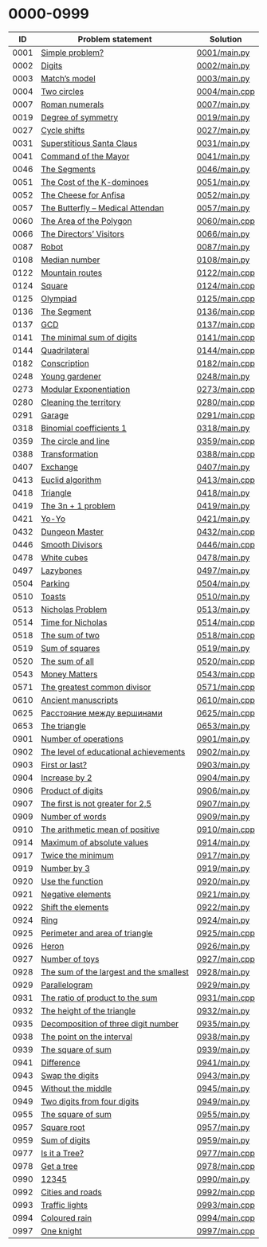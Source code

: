 # 0000-0999

| ID   | Problem statement                                                                  | Solution                       |
|------|------------------------------------------------------------------------------------|--------------------------------|
| 0001 | [Simple problem?](https://www.e-olymp.com/en/problems/1)                           | [0001/main.py](0001/main.py)   |
| 0002 | [Digits](https://www.e-olymp.com/en/problems/2)                                    | [0002/main.py](0002/main.py)   |
| 0003 | [Match’s model](https://www.e-olymp.com/en/problems/3)                             | [0003/main.py](0003/main.py)   |
| 0004 | [Two circles](https://www.e-olymp.com/en/problems/4)                               | [0004/main.cpp](0004/main.cpp) |
| 0007 | [Roman numerals](https://www.e-olymp.com/en/problems/7)                            | [0007/main.py](0007/main.py)   |
| 0019 | [Degree of symmetry](https://www.e-olymp.com/en/problems/19)                       | [0019/main.py](0019/main.py)   |
| 0027 | [Cycle shifts](https://www.e-olymp.com/en/problems/27)                             | [0027/main.py](0027/main.py)   |
| 0031 | [Superstitious Santa Claus](https://www.e-olymp.com/en/problems/31)                | [0031/main.py](0031/main.py)   |
| 0041 | [Command of the Mayor](https://www.e-olymp.com/en/problems/41)                     | [0041/main.py](0041/main.py)   |
| 0046 | [The Segments](https://www.e-olymp.com/en/problems/46)                             | [0046/main.py](0046/main.py)   |
| 0051 | [The Cost of the K-dominoes](https://www.e-olymp.com/ru/problems/51)               | [0051/main.py](0051/main.py)   |
| 0052 | [The Cheese for Anfisa](https://www.e-olymp.com/en/problems/52)                    | [0052/main.py](0052/main.py)   |
| 0057 | [The Butterfly – Medical Attendan](https://www.e-olymp.com/en/problems/57)         | [0057/main.py](0057/main.py)   |
| 0060 | [The Area of the Polygon](https://www.e-olymp.com/en/problems/60)                  | [0060/main.cpp](0060/main.cpp) |
| 0066 | [The Directors’ Visitors](https://www.e-olymp.com/en/problems/66)                  | [0066/main.py](0066/main.py)   |
| 0087 | [Robot](https://www.e-olymp.com/en/problems/87)                                    | [0087/main.py](0087/main.py)   |
| 0108 | [Median number](https://www.e-olymp.com/en/problems/108)                           | [0108/main.py](0108/main.py)   |
| 0122 | [Mountain routes](https://www.e-olymp.com/en/problems/122)                         | [0122/main.cpp](0122/main.cpp) |
| 0124 | [Square](https://www.e-olymp.com/en/problems/124)                                  | [0124/main.cpp](0124/main.cpp) |
| 0125 | [Olympiad](https://www.e-olymp.com/en/problems/125)                                | [0125/main.cpp](0125/main.cpp) |
| 0136 | [The Segment](https://www.e-olymp.com/en/problems/136)                             | [0136/main.cpp](0136/main.cpp) |
| 0137 | [GCD](https://www.e-olymp.com/en/problems/137)                                     | [0137/main.cpp](0137/main.cpp) |
| 0141 | [The minimal sum of digits](https://www.e-olymp.com/en/problems/141)               | [0141/main.cpp](0141/main.cpp) |
| 0144 | [Quadrilateral](https://www.e-olymp.com/en/problems/144)                           | [0144/main.cpp](0144/main.cpp) |
| 0182 | [Conscription](https://www.e-olymp.com/en/problems/182)                            | [0182/main.cpp](0182/main.cpp) |
| 0248 | [Young gardener](https://www.e-olymp.com/en/problems/248)                          | [0248/main.py](0248/main.py)   |
| 0273 | [Modular Exponentiation](https://www.e-olymp.com/en/problems/273)                  | [0273/main.cpp](0273/main.cpp) |
| 0280 | [Cleaning the territory](https://www.e-olymp.com/en/problems/280)                  | [0280/main.cpp](0280/main.cpp) |
| 0291 | [Garage](https://www.e-olymp.com/en/problems/291)                                  | [0291/main.cpp](0291/main.cpp) |
| 0318 | [Binomial coefficients 1](https://www.e-olymp.com/en/problems/318)                 | [0318/main.py](0318/main.py)   |
| 0359 | [The circle and line](https://www.e-olymp.com/en/problems/359)                     | [0359/main.cpp](0359/main.cpp) |
| 0388 | [Transformation](https://www.e-olymp.com/en/problems/388)                          | [0388/main.cpp](0388/main.cpp) |
| 0407 | [Exchange](https://www.e-olymp.com/en/problems/407)                                | [0407/main.py](0407/main.py)   |
| 0413 | [Euclid algorithm](https://www.e-olymp.com/en/problems/413)                        | [0413/main.cpp](0413/main.cpp) |
| 0418 | [Triangle](https://www.e-olymp.com/en/problems/418)                                | [0418/main.py](0418/main.py)   |
| 0419 | [The 3n + 1 problem](https://www.e-olymp.com/en/problems/419)                      | [0419/main.py](0419/main.py)   |
| 0421 | [Yo-Yo](https://www.e-olymp.com/en/problems/421)                                   | [0421/main.py](0421/main.py)   |
| 0432 | [Dungeon Master](https://www.e-olymp.com/en/problems/432)                          | [0432/main.cpp](0432/main.cpp) |
| 0446 | [Smooth Divisors](https://www.e-olymp.com/en/problems/446)                         | [0446/main.cpp](0446/main.cpp) |
| 0478 | [White cubes](https://www.e-olymp.com/en/problems/478)                             | [0478/main.py](0478/main.py)   |
| 0497 | [Lazybones](https://www.e-olymp.com/en/problems/497)                               | [0497/main.py](0497/main.py)   |
| 0504 | [Parking](https://www.e-olymp.com/en/problems/504)                                 | [0504/main.py](0504/main.py)   |
| 0510 | [Toasts](https://www.e-olymp.com/en/problems/510)                                  | [0510/main.py](0510/main.py)   |
| 0513 | [Nicholas Problem](https://www.e-olymp.com/en/problems/513)                        | [0513/main.py](0513/main.py)   |
| 0514 | [Time for Nicholas](https://www.e-olymp.com/en/problems/514)                       | [0514/main.cpp](0514/main.cpp) |
| 0518 | [The sum of two](https://www.e-olymp.com/en/problems/518)                          | [0518/main.cpp](0518/main.cpp) |
| 0519 | [Sum of squares](https://www.e-olymp.com/en/problems/519)                          | [0519/main.py](0519/main.py)   |
| 0520 | [The sum of all](https://www.e-olymp.com/en/problems/520)                          | [0520/main.cpp](0520/main.cpp) |
| 0543 | [Money Matters](https://www.e-olymp.com/en/problems/543)                           | [0543/main.cpp](0543/main.cpp) |
| 0571 | [The greatest common divisor](https://www.e-olymp.com/en/problems/571)             | [0571/main.cpp](0571/main.cpp) |
| 0610 | [Ancient manuscripts](https://www.e-olymp.com/en/problems/610)                     | [0610/main.cpp](0610/main.cpp) |
| 0625 | [Расстояние между вершинами](https://www.e-olymp.com/en/problems/625)              | [0625/main.cpp](0625/main.cpp) |
| 0653 | [The triangle](https://www.e-olymp.com/en/problems/653)                            | [0653/main.py](0653/main.py)   |
| 0901 | [Number of operations](https://www.e-olymp.com/en/problems/901)                    | [0901/main.py](0901/main.py)   |
| 0902 | [The level of educational achievements](https://www.e-olymp.com/en/problems/902)   | [0902/main.py](0902/main.py)   |
| 0903 | [First or last?](https://www.e-olymp.com/en/problems/903)                          | [0903/main.py](0903/main.py)   |
| 0904 | [Increase by 2](https://www.e-olymp.com/en/problems/904)                           | [0904/main.py](0904/main.py)   |
| 0906 | [Product of digits](https://www.e-olymp.com/en/problems/906)                       | [0906/main.py](0906/main.py)   |
| 0907 | [The first is not greater for 2,5](https://www.e-olymp.com/en/problems/907)        | [0907/main.py](0907/main.py)   |
| 0909 | [Number of words](https://www.e-olymp.com/en/problems/909)                         | [0909/main.py](0909/main.py)   |
| 0910 | [The arithmetic mean of positive](https://www.e-olymp.com/en/problems/910)         | [0910/main.cpp](0910/main.cpp) |
| 0914 | [Maximum of absolute values](https://www.e-olymp.com/en/problems/914)              | [0914/main.py](0914/main.py)   |
| 0917 | [Twice the minimum](https://www.e-olymp.com/en/problems/917)                       | [0917/main.py](0917/main.py)   |
| 0919 | [Number by 3](https://www.e-olymp.com/en/problems/919)                             | [0919/main.py](0919/main.py)   |
| 0920 | [Use the function](https://www.e-olymp.com/en/problems/920)                        | [0920/main.py](0920/main.py)   |
| 0921 | [Negative elements](https://www.e-olymp.com/en/problems/921)                       | [0921/main.py](0921/main.py)   |
| 0922 | [Shift the elements](https://www.e-olymp.com/en/problems/922)                      | [0922/main.py](0922/main.py)   |
| 0924 | [Ring](https://www.e-olymp.com/en/problems/924)                                    | [0924/main.py](0924/main.py)   |
| 0925 | [Perimeter and area of triangle](https://www.e-olymp.com/en/problems/925)          | [0925/main.cpp](0925/main.cpp) |
| 0926 | [Heron](https://www.e-olymp.com/en/problems/926)                                   | [0926/main.py](0926/main.py)   |
| 0927 | [Number of toys](https://www.e-olymp.com/en/problems/927)                          | [0927/main.cpp](0927/main.cpp) |
| 0928 | [The sum of the largest and the smallest](https://www.e-olymp.com/en/problems/928) | [0928/main.py](0928/main.py)   |
| 0929 | [Parallelogram](https://www.e-olymp.com/en/problems/929)                           | [0929/main.py](0929/main.py)   |
| 0931 | [The ratio of product to the sum](https://www.e-olymp.com/en/problems/931)         | [0931/main.cpp](0931/main.cpp) |
| 0932 | [The height of the triangle](https://www.e-olymp.com/en/problems/932)              | [0932/main.py](0932/main.py)   |
| 0935 | [Decomposition of three digit number](https://www.e-olymp.com/en/problems/935)     | [0935/main.py](0935/main.py)   |
| 0938 | [The point on the interval](https://www.e-olymp.com/en/problems/938)               | [0938/main.py](0938/main.py)   |
| 0939 | [The square of sum](https://www.e-olymp.com/en/problems/939)                       | [0939/main.py](0939/main.py)   |
| 0941 | [Difference](https://www.e-olymp.com/en/problems/941)                              | [0941/main.py](0941/main.py)   |
| 0943 | [Swap the digits](https://www.e-olymp.com/en/problems/943)                         | [0943/main.py](0943/main.py)   |
| 0945 | [Without the middle](https://www.e-olymp.com/en/problems/945)                      | [0945/main.py](0945/main.py)   |
| 0949 | [Two digits from four digits](https://www.e-olymp.com/en/problems/949)             | [0949/main.py](0949/main.py)   |
| 0955 | [The square of sum](https://www.e-olymp.com/en/problems/955)                       | [0955/main.py](0955/main.py)   |
| 0957 | [Square root](https://www.e-olymp.com/en/problems/957)                             | [0957/main.py](0957/main.py)   |
| 0959 | [Sum of digits](https://www.e-olymp.com/en/problems/959)                           | [0959/main.py](0959/main.py)   |
| 0977 | [Is it a Tree?](https://www.e-olymp.com/en/problems/977)                           | [0977/main.cpp](0977/main.cpp) |
| 0978 | [Get a tree](https://www.e-olymp.com/en/problems/978)                              | [0978/main.cpp](0978/main.cpp) |
| 0990 | [12345](https://www.e-olymp.com/en/problems/990)                                   | [0990/main.py](0990/main.py)   |
| 0992 | [Cities and roads](https://www.e-olymp.com/en/problems/992)                        | [0992/main.cpp](0992/main.cpp) |
| 0993 | [Traffic lights](https://www.e-olymp.com/en/problems/993)                          | [0993/main.cpp](0993/main.cpp) |
| 0994 | [Coloured rain](https://www.e-olymp.com/en/problems/994)                           | [0994/main.cpp](0994/main.cpp) |
| 0997 | [One knight](https://www.e-olymp.com/en/problems/997)                              | [0997/main.cpp](0997/main.cpp) |

